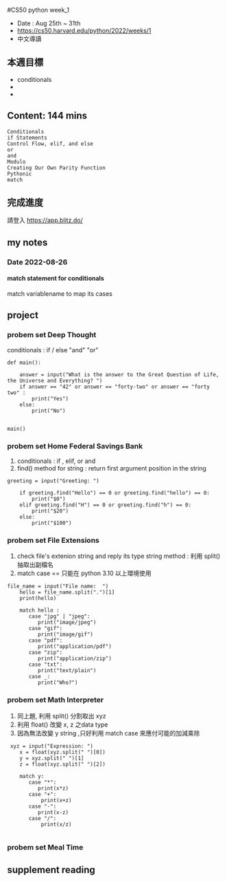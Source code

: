#CS50 python week_1
- Date : Aug 25th ~ 31th
- https://cs50.harvard.edu/python/2022/weeks/1
- 中文導讀

## 本週目標
- conditionals
-  
- 

## Content:  144 mins

    Conditionals
    if Statements
    Control Flow, elif, and else
    or
    and
    Modulo
    Creating Our Own Parity Function
    Pythonic
    match
     

## 完成進度
請登入 https://app.blitz.do/



## my notes
### Date 2022-08-26

#### match statement for conditionals
match variablename to map its cases



## project
### probem set  Deep Thought

conditionals : if / else "and" "or"  
```
def main():
    
    answer = input("What is the answer to the Great Question of Life, the Universe and Everything? ")
    if answer == "42" or answer == "forty-two" or answer == "forty two" :
        print("Yes")
    else:
        print("No")


main()

```

### probem set  Home Federal Savings Bank

1. conditionals : if , elif, or and 
2. find() method for string : return first argument position in the string 

```
greeting = input("Greeting: ")

    if greeting.find("Hello") == 0 or greeting.find("hello") == 0:
        print("$0")
    elif greeting.find("H") == 0 or greeting.find("h") == 0:
        print("$20")
    else:
        print("$100")
```
### probem set File Extensions

1. check file's extenion string and reply its type
 string method : 利用 split() 抽取出副檔名
2. match case == 只能在 python 3.10  以上環境使用

```
file_name = input("File name:  ")
    hello = file_name.split(".")[1]
    print(hello)

    match hello :
       case "jpg" | "jpeg":
          print("image/jpeg")
       case "gif":
          print("image/gif")
       case "pdf":
          print("application/pdf")
       case "zip":
          print("application/zip")
       case "txt":
          print("text/plain")
       case _:
          print("Who?")

```

### probem set  Math Interpreter

1. 同上題, 利用 split() 分割取出 xyz
2. 利用 float() 改變 x, z 之data type
3. 因為無法改變 y string ,只好利用  match case 來應付可能的加減乘除
```
 xyz = input("Expression: ")
    x = float(xyz.split(" ")[0])
    y = xyz.split(" ")[1]
    z = float(xyz.split(" ")[2])

    match y:
       case "*":
          print(x*z)
       case "+":
           print(x+z)
       case "-":
          print(x-z)
       case "/":
           print(x/z)


```
### probem set  Meal Time

## supplement reading 



